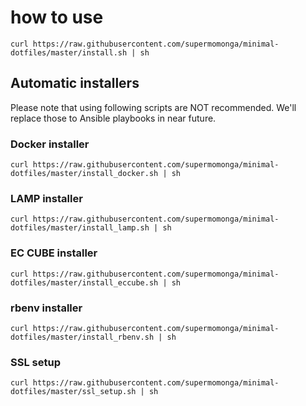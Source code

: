 
# how to use

`curl https://raw.githubusercontent.com/supermomonga/minimal-dotfiles/master/install.sh | sh`

## Automatic installers

Please note that using following scripts are NOT recommended.
We'll replace those to Ansible playbooks in near future.

### Docker installer

`curl https://raw.githubusercontent.com/supermomonga/minimal-dotfiles/master/install_docker.sh | sh`

### LAMP installer

`curl https://raw.githubusercontent.com/supermomonga/minimal-dotfiles/master/install_lamp.sh | sh`

### EC CUBE installer

`curl https://raw.githubusercontent.com/supermomonga/minimal-dotfiles/master/install_eccube.sh | sh`

### rbenv installer

`curl https://raw.githubusercontent.com/supermomonga/minimal-dotfiles/master/install_rbenv.sh | sh`

### SSL setup

`curl https://raw.githubusercontent.com/supermomonga/minimal-dotfiles/master/ssl_setup.sh | sh`
